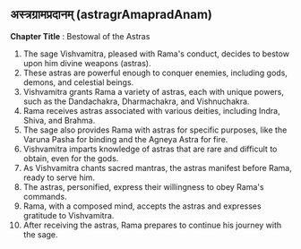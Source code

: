 ## अस्त्रग्रामप्रदानम् (astragrAmapradAnam)

**Chapter Title** : Bestowal of the Astras

1. The sage Vishvamitra, pleased with Rama's conduct, decides to bestow upon him divine weapons (astras).
2. These astras are powerful enough to conquer enemies, including gods, demons, and celestial beings.
3. Vishvamitra grants Rama a variety of astras, each with unique powers, such as the Dandachakra, Dharmachakra, and Vishnuchakra.
4. Rama receives astras associated with various deities, including Indra, Shiva, and Brahma.
5. The sage also provides Rama with astras for specific purposes, like the Varuna Pasha for binding and the Agneya Astra for fire.
6. Vishvamitra imparts knowledge of astras that are rare and difficult to obtain, even for the gods.
7. As Vishvamitra chants sacred mantras, the astras manifest before Rama, ready to serve him.
8. The astras, personified, express their willingness to obey Rama's commands.
9. Rama, with a composed mind, accepts the astras and expresses gratitude to Vishvamitra.
10. After receiving the astras, Rama prepares to continue his journey with the sage.
